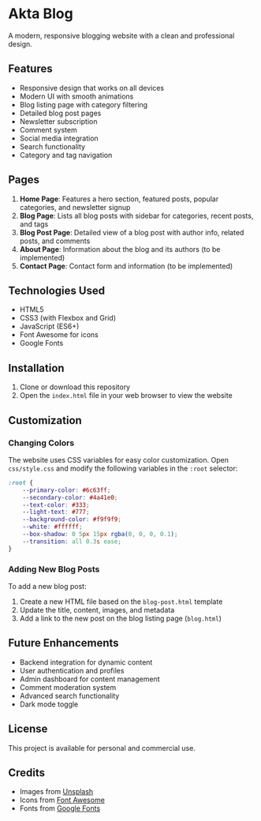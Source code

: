 # Akta Blog

A modern, responsive blogging website with a clean and professional design.

## Features

- Responsive design that works on all devices
- Modern UI with smooth animations
- Blog listing page with category filtering
- Detailed blog post pages
- Newsletter subscription
- Comment system
- Social media integration
- Search functionality
- Category and tag navigation

## Pages

1. **Home Page**: Features a hero section, featured posts, popular categories, and newsletter signup
2. **Blog Page**: Lists all blog posts with sidebar for categories, recent posts, and tags
3. **Blog Post Page**: Detailed view of a blog post with author info, related posts, and comments
4. **About Page**: Information about the blog and its authors (to be implemented)
5. **Contact Page**: Contact form and information (to be implemented)

## Technologies Used

- HTML5
- CSS3 (with Flexbox and Grid)
- JavaScript (ES6+)
- Font Awesome for icons
- Google Fonts

## Installation

1. Clone or download this repository
2. Open the `index.html` file in your web browser to view the website

## Customization

### Changing Colors

The website uses CSS variables for easy color customization. Open `css/style.css` and modify the following variables in the `:root` selector:

```css
:root {
    --primary-color: #6c63ff;
    --secondary-color: #4a41e0;
    --text-color: #333;
    --light-text: #777;
    --background-color: #f9f9f9;
    --white: #ffffff;
    --box-shadow: 0 5px 15px rgba(0, 0, 0, 0.1);
    --transition: all 0.3s ease;
}
```

### Adding New Blog Posts

To add a new blog post:

1. Create a new HTML file based on the `blog-post.html` template
2. Update the title, content, images, and metadata
3. Add a link to the new post on the blog listing page (`blog.html`)

## Future Enhancements

- Backend integration for dynamic content
- User authentication and profiles
- Admin dashboard for content management
- Comment moderation system
- Advanced search functionality
- Dark mode toggle

## License

This project is available for personal and commercial use.

## Credits

- Images from [Unsplash](https://unsplash.com/)
- Icons from [Font Awesome](https://fontawesome.com/)
- Fonts from [Google Fonts](https://fonts.google.com/)
